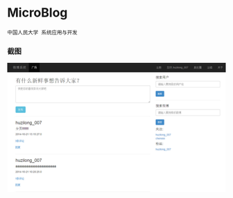 MicroBlog
=========
    中国人民大学 系统应用与开发

### 截图
![alt tag](https://github.com/gnolizuh/MicroBlog/blob/master/microblog.jpg)
